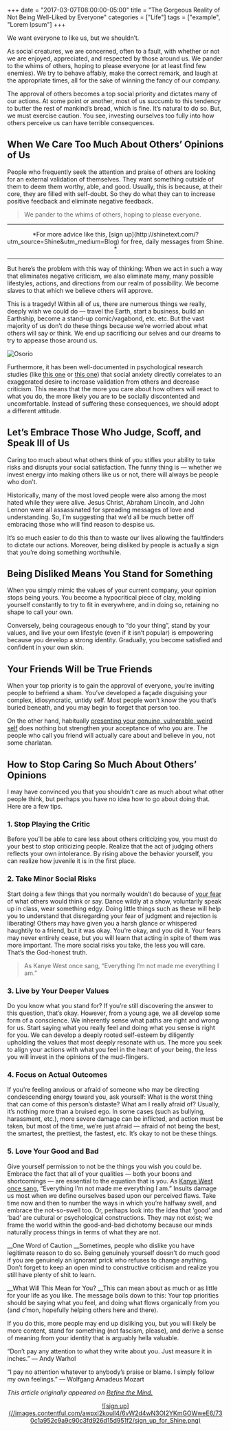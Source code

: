 +++
  date = "2017-03-07T08:00:00-05:00"
  title = "The Gorgeous Reality of Not Being Well-Liked by Everyone"
  categories = ["Life"]
  tags = ["example", "Lorem Ipsum"]
+++



<span class="dropcap">W</span>e want everyone to like us, but we shouldn’t.

As social creatures, we are concerned, often to a fault, with whether or not we are enjoyed, appreciated, and respected by those around us. We pander to the whims of others, hoping to please everyone (or at least find few enemies). We try to behave affably, make the correct remark, and laugh at the appropriate times, all for the sake of winning the fancy of our company.

The approval of others becomes a top social priority and dictates many of our actions. At some point or another, most of us succumb to this tendency to butter the rest of mankind’s bread, which is fine. It’s natural to do so. But, we must exercise caution. You see, investing ourselves too fully into how others perceive us can have terrible consequences.

## __When We Care Too Much About Others’ Opinions of Us__

People who frequently seek the attention and praise of others are looking for an external validation of themselves. They want something outside of them to deem them worthy, able, and good. Usually, this is because, at their core, they are filled with self-doubt. So they do what they can to increase positive feedback and eliminate negative feedback.

> We pander to the whims of others, hoping to please everyone.


---

<center> *For more advice like this, [sign up](http://shinetext.com/?utm_source=Shine&utm_medium=Blog) for free, daily messages from Shine. *</center>


---



But here’s the problem with this way of thinking: When we act in such a way that eliminates negative criticism, we also eliminate many, many possible lifestyles, actions, and directions from our realm of possibility. We become slaves to that which we believe others will approve.

This is a tragedy! Within all of us, there are numerous things we really, deeply wish we could do — travel the Earth, start a business, build an Earthship, become a stand-up comic/vagabond, etc. etc. But the vast majority of us don’t do these things because we’re worried about what others will say or think. We end up sacrificing our selves and our dreams to try to appease those around us.

![Osorio](//images.contentful.com/awpxl2koull4/6G4AU6fnGMamIKaGw4kCGw/3f55b3954e3264a0ffdcbfe6dd31c34d/Osorio.jpg)

Furthermore, it has been well-documented in psychological research studies (like [this one](http://psycnet.apa.org/journals/bul/92/3/641/) or [this one](http://www.ncbi.nlm.nih.gov/pubmed/21039486)) that social anxiety directly correlates to an exaggerated desire to increase validation from others and decrease criticism. This means that the more you care about how others will react to what you do, the more likely you are to be socially discontented and uncomfortable. Instead of suffering these consequences, we should adopt a different attitude.

## __Let’s Embrace Those Who Judge, Scoff, and Speak Ill of Us__

Caring too much about what others think of you stifles your ability to take risks and disrupts your social satisfaction. The funny thing is — whether we invest energy into making others like us or not, there will always be people who don’t. 

Historically, many of the most loved people were also among the most hated while they were alive. Jesus Christ, Abraham Lincoln, and John Lennon were all assassinated for spreading messages of love and understanding. So, I’m suggesting that we’d all be much better off embracing those who will find reason to despise us.

It’s so much easier to do this than to waste our lives allowing the faultfinders to dictate our actions. Moreover, being disliked by people is actually a sign that you’re doing something worthwhile.

## __Being Disliked Means You Stand for Something__

When you simply mimic the values of your current company, your opinion stops being yours. You become a hypocritical piece of clay, molding yourself constantly to try to fit in everywhere, and in doing so, retaining no shape to call your own. 


Conversely, being courageous enough to “do your thing”, stand by your values, and live your own lifestyle (even if it isn’t popular) is empowering because you develop a strong identity. Gradually, you become satisfied and confident in your own skin.

## __Your Friends Will be True Friends__

When your top priority is to gain the approval of everyone, you’re inviting people to befriend a sham. You’ve developed a façade disguising your complex, idiosyncratic, untidy self. Most people won’t know the you that’s buried beneath, and you may begin to forget that person too.

On the other hand, habitually [presenting your genuine, vulnerable, weird self](http://www.refinethemind.com/forge-meaningful-relationships/) does nothing but strengthen your acceptance of who you are. The people who call you friend will actually care about and believe in you, not some charlatan.

## __How to Stop Caring So Much About Others’ Opinions__

I may have convinced you that you shouldn’t care as much about what other people think, but perhaps you have no idea how to go about doing that. Here are a few tips.

### 1. Stop Playing the Critic 

Before you’ll be able to care less about others criticizing you, you must do your best to stop criticizing people. Realize that the act of judging others reflects your own intolerance. By rising above the behavior yourself, you can realize how juvenile it is in the first place.

### 2. Take Minor Social Risks 

Start doing a few things that you normally wouldn’t do because of [your fear](http://advice.shinetext.com/articles/3-ways-to-slay-your-fears-and-why-we-worry-so-much/?utm_source=Shine&utm_medium=Blog) of what others would think or say. Dance wildly at a show, voluntarily speak up in class, wear something edgy. Doing little things such as these will help you to understand that disregarding your fear of judgment and rejection is liberating! Others may have given you a harsh glance or whispered haughtily to a friend, but it was okay. You’re okay, and you did it. Your fears may never entirely cease, but you will learn that acting in spite of them was more important. The more social risks you take, the less you will care. That’s the God-honest truth. 

> As Kanye West once sang, “Everything I’m not made me everything I am.”


### 3. Live by Your Deeper Values

Do you know what you stand for? If you’re still discovering the answer to this question, that’s okay. However, from a young age, we all develop some form of a conscience. We inherently sense what paths are right and wrong for us. Start saying what you really feel and doing what you sense is right for you. We can develop a deeply rooted self-esteem by diligently upholding the values that most deeply resonate with us. The more you seek to align your actions with what you feel in the heart of your being, the less you will invest in the opinions of the mud-flingers.

### 4. Focus on Actual Outcomes

If you’re feeling anxious or afraid of someone who may be directing condescending energy toward you, ask yourself: What is the worst thing that can come of this person’s distaste? What am I really afraid of? Usually, it’s nothing more than a bruised ego. In some cases (such as bullying, harassment, etc.), more severe damage can be inflicted, and action must be taken, but most of the time, we’re just afraid — afraid of not being the best, the smartest, the prettiest, the fastest, etc. It’s okay to not be these things.

### 5. Love Your Good and Bad

Give yourself permission to not be the things you wish you could be. Embrace the fact that all of your qualities — both your boons and shortcomings — are essential to the equation that is you. As [Kanye West once sang](http://www.youtube.com/watch?v=LO_IwoMxWPA), “Everything I’m not made me everything I am.” Insults damage us most when we define ourselves based upon our perceived flaws. Take time now and then to number the ways in which you’re halfway swell, and embrace the not-so-swell too. Or, perhaps look into the idea that ‘good’ and ‘bad’ are cultural or psychological constructions. They may not exist; we frame the world within the good-and-bad dichotomy because our minds naturally process things in terms of what they are not.

__One Word of Caution
__Sometimes, people who dislike you have legitimate reason to do so. Being genuinely yourself doesn’t do much good if you are genuinely an ignorant prick who refuses to change anything. Don’t forget to keep an open mind to constructive criticism and realize you still have plenty of shit to learn.

__What Will This Mean for You?
__This can mean about as much or as little for your life as you like. The message boils down to this: Your top priorities should be saying what you feel, and doing what flows organically from you (and c’mon, hopefully helping others here and there).

If you do this, more people may end up disliking you, but you will likely be more content, stand for something (not fascism, please), and derive a sense of meaning from your identity that is arguably hella valuable.

“Don’t pay any attention to what they write about you. Just measure it in inches.” ― Andy Warhol

“I pay no attention whatever to anybody’s praise or blame. I simply follow my own feelings.” ― Wolfgang Amadeus Mozart

*This article originally appeared on [Refine the Mind.](http://www.refinethemind.com/not-being-well-liked-by-everyone/)*

<center><a href="http://shinetext.com/?utm_source=Shine&utm_medium=Blog">![sign up](//images.contentful.com/awpxl2koull4/6vW2d4wN3OI2YKmGOWweE6/730c1a952c9a9c90c3fd926d15d951f2/sign_up_for_Shine.png)</a></center>

<div class="pubexchange_module" id="pubexchange_below_content" data-pubexchange-module-id="2323"></div>

<script>(function(w, d, s, id) {
  w.PUBX=w.PUBX || {pub: "shine_text", discover: false, lazy: true};
  var js, pjs = d.getElementsByTagName(s)[0];
  if (d.getElementById(id)) return;
  js = d.createElement(s); js.id = id; js.async = true;
  js.src = "//main.pubexchange.com/loader.min.js";
  pjs.parentNode.insertBefore(js, pjs);
}(window, document, "script", "pubexchange-jssdk"));</script>
